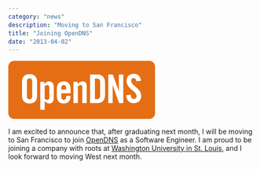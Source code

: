 ```yaml
---
category: "news"
description: "Moving to San Francisco"
title: "Joining OpenDNS"
date: "2013-04-02"
---
```

<a href="http://opendns.com"><img src="/images/opendns.png" alt="OpenDNS" /></a>

I am excited to announce that, after graduating next month, I will be moving to San Francisco to join [OpenDNS](http://opendns.com) as a Software Engineer. I am proud to be joining a company with roots at [Washington University in St. Louis](http://wustl.edu), and I look forward to moving West next month.
